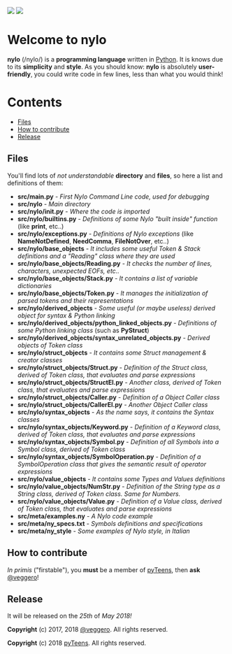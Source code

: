 ![](https://raw.githubusercontent.com/pyTeens/nylo/gh-pages/docs/images/NyloPyTeensLogo.png) [![](https://travis-ci.org/pyTeens/nylo.svg?branch=master)](https://travis-ci.org/pyTeens/nylo)

# Welcome to nylo

**nylo** (/nylo/) is a **programming language** written in [Python](https://python.org). It is knows due to its **simplicity** and **style**. As you should know: **nylo** is absolutely **user-friendly**, you could write code in few lines, less than what you would think!

# Contents
* [Files](#files)
* [How to contribute](#how-to-contribute)
* [Release](#release)

## Files

You'll find lots of _not understandable_ **directory** and **files**, so here a list and definitions of them:

* **src/main.py** - _First Nylo Command Line code, used for debugging_
* **src/nylo** - _Main directory_
* **src/nylo/__init__.py** - _Where the code is imported_
* **src/nylo/builtins.py** - _Definitions of some Nylo "built inside" function_ (like **print**, etc..)
* **src/nylo/exceptions.py** - _Definitions of Nylo exceptions_ (like **NameNotDefined**, **NeedComma**, **FileNotOver**, etc..)
* **src/nylo/base_objects** - _It includes some useful Token & Stack definitions and a "Reading" class where they are used_
* **src/nylo/base_objects/Reading.py** - _It checks the number of lines, characters, unexpected EOFs, etc.._
* **src/nylo/base_objects/Stack.py** - _It contains a list of variable dictionaries_
* **src/nylo/base_objects/Token.py** - _It manages the initialization of parsed tokens and their representations_
* **src/nylo/derived_objects** - _Some useful (or maybe useless) derived object for syntax & Python linking_
* **src/nylo/derived_objects/python_linked_objects.py** - _Definitions of some Python linking class_ (such as **PyStruct**)
* **src/nylo/derived_objects/syntax_unrelated_objects.py** - _Derived objects of Token class_
* **src/nylo/struct_objects** - _It contains some Struct management & creator classes_
* **src/nylo/struct_objects/Struct.py** - _Definition of the Struct class, derived of Token class, that evaluates  and parse expressions_
* **src/nylo/struct_objects/StructEl.py** - _Another class, derived of Token class, that evaluates and parse expressions_
* **src/nylo/struct_objects/Caller.py** - _Definition of a Object Caller class_
* **src/nylo/struct_objects/CallerEl.py** - _Another Object Caller class_
* **src/nylo/syntax_objects** - _As the name says, it contains the Syntax classes_
* **src/nylo/syntax_objects/Keyword.py** - _Definition of a Keyword class, derived of Token class, that evaluates and parse expressions_
* **src/nylo/syntax_objects/Symbol.py** - _Definition of all Symbols into a Symbol class, derived of Token class_
* **src/nylo/syntax_objects/SymbolOperation.py** - _Definition of a SymbolOperation class that gives the semantic result of operator expressions_
* **src/nylo/value_objects** - _It contains some Types and Values definitions_
* **src/nylo/value_objects/NumStr.py** - _Definition of the String type as a String class, derived of Token class. Same for Numbers._
* **src/nylo/value_objects/Value.py** - _Definition of a Value class, derived of Token class, that evaluates and parse expressions_
* **src/meta/examples.ny** - _A Nylo code example_
* **src/meta/ny_specs.txt** - _Symbols definitions and specifications_
* **src/meta/ny_style** - _Some examples of Nylo style, in Italian_

## How to contribute

_In primis_ ("firstable"), you **must** be a member of [pyTeens](https://teens.python.it), then **ask** [@veggero](https://github.com/veggero)!

## Release

It will be released on the _25th_ of _May 2018!_

**Copyright** (c) 2017, 2018 [@veggero](https://github.com/veggero). All rights reserved.

**Copyright** (c) 2018 [pyTeens](https://teens.python.it). All rights reserved.
